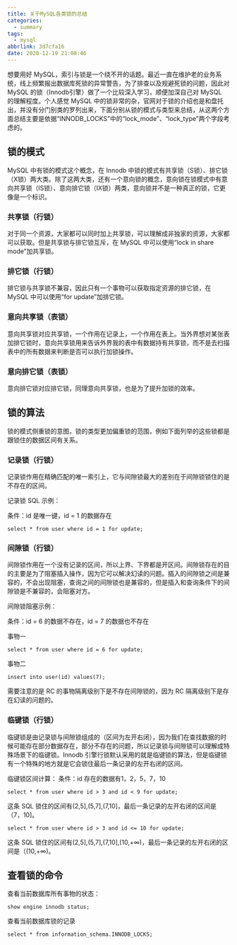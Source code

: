 ```yaml
---
title: 关于MySQL各类锁的总结
categories:
  - summary
tags:
  - mysql
abbrlink: 3d7cfa16
date: 2020-12-19 21:08:46
---
```


想要用好 MySQL，索引与锁是一个绕不开的话题。最近一直在维护老的业务系统，线上频繁报出数据库死锁的异常警告，为了排查以及规避死锁的问题，因此对 MySQL 的锁（Innodb引擎）做了一个比较深入学习，顺便加深自己对 MySQL 的理解程度。个人感觉 MySQL 中的锁非常的杂，官网对于锁的介绍也是和盘托出，并没有分门别类的罗列出来，下面分别从锁的模式与类型来总结，从这两个方面总结主要是依据“INNODB_LOCKS”中的“lock_mode”、“lock_type”两个字段考虑的。

<!--more-->

## 锁的模式

MySQL 中有锁的模式这个概念，在 Innodb 中锁的模式有共享锁（S锁）、排它锁（X锁）两大类。除了这两大类，还有一个意向锁的概念，意向锁在锁模式中有意向共享锁（IS锁）、意向排它锁（IX锁）两类，意向锁并不是一种真正的锁，它更像是一个标识。

### 共享锁（行锁）

对于同一个资源，大家都可以同时加上共享锁，可以理解成非独家的资源，大家都可以获取。但是共享锁与排它锁互斥，在 MySQL 中可以使用“lock in share mode”加共享锁。

### 排它锁（行锁）

排它锁与共享锁不兼容，因此只有一个事物可以获取指定资源的排它锁，在 MySQL 中可以使用“for update”加排它锁。

### 意向共享锁（表锁）

意向共享锁对应共享锁，一个作用在记录上，一个作用在表上。当外界想对某张表加排它锁时，意向共享锁用来告诉外界我的表中有数据持有共享锁，而不是去扫描表中的所有数据来判断是否可以执行加锁操作。

### 意向排它锁（表锁）

意向排它锁对应排它锁，同理意向共享锁，也是为了提升加锁的效率。

## 锁的算法

锁的模式侧重锁的意图，锁的类型更加偏重锁的范围，例如下面列举的这些锁都是跟锁住的数据区间有关系。

### 记录锁（行锁）

记录锁作用在精确匹配的唯一索引上，它与间隙锁最大的差别在于间隙锁锁住的是不存在的区间。

记录锁 SQL 示例：

条件：id 是唯一键，id = 1 的数据存在

```
select * from user where id = 1 for update;
```

### 间隙锁（行锁）

间隙锁作用在一个没有记录的区间，所以上界、下界都是开区间。间隙锁存在的目的主要是为了阻塞插入操作，因为它可以解决幻读的问题。插入的间隙锁之间是兼容的，不会出现阻塞，查询之间的间隙锁也是兼容的，但是插入和查询条件下的间隙锁是不兼容的，会阻塞对方。

间隙锁阻塞示例：

条件：id = 6 的数据不存在，id = 7 的数据也不存在

事物一

```
select * from user where id = 6 for update;
```

事物二

```
insert into user(id) values(7);
```

需要注意的是 RC 的事物隔离级别下是不存在间隙锁的，因为 RC 隔离级别下是存在幻读的问题的。

### 临键锁（行锁）

临键锁是由记录锁与间隙锁组成的（区间为左开右闭），因为我们在查找数据的时候可能存在部分数据存在，部分不存在的问题，所以记录锁与间隙锁可以理解成特殊场景下的临键锁。Innodb 引擎行锁默认采用的就是临键锁的算法，但是临键锁有一个特殊的地方就是它会锁住最后一条记录的左开右闭的区间。

临键锁区间计算：
条件：id 存在的数据有1，2，5，7，10

```
select * from user where id > 3 and id < 9 for update;
```
这条 SQL 锁住的区间有(2,5],(5,7],(7,10]，最后一条记录的左开右闭的区间是（7，10]。

```
select * from user where id > 3 and id <= 10 for update;
```
这条 SQL 锁住的区间有(2,5],(5,7],(7,10],(10,+∞)，最后一条记录的左开右闭的区间是（(10,+∞)。

## 查看锁的命令

查看当前数据库所有事物的状态：

```
show engine innodb status;
```

查看当前数据库锁的记录

```
select * from information_schema.INNODB_LOCKS;
```

